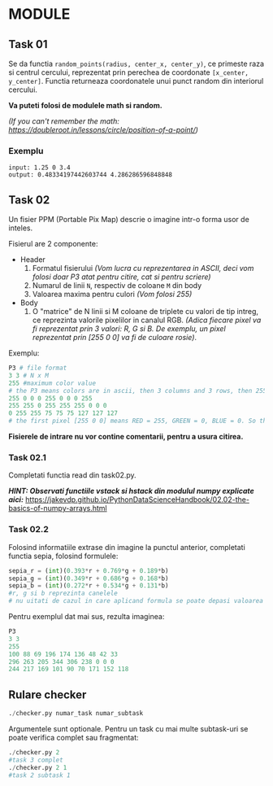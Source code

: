 # MODULE

## Task 01
Se da functia `random_points(radius, center_x, center_y)`, ce primeste raza si centrul cercului, reprezentat prin perechea de coordonate `[x_center, y_center]`. Functia returneaza coordonatele unui punct random din interiorul cercului. 

**Va puteti folosi de modulele math si random.**

*(If you can't remember the math: https://doubleroot.in/lessons/circle/position-of-a-point/)*

### Exemplu
```
input: 1.25 0 3.4
output: 0.48334197442603744 4.286286596848848
```

## Task 02
Un fisier PPM (Portable Pix Map) descrie o imagine intr-o forma usor de inteles. 

Fisierul are 2 componente:

- Header
    1. Formatul fisierului *(Vom lucra cu reprezentarea in ASCII, deci vom folosi doar P3 atat pentru citire, cat si pentru scriere)*
    2. Numarul de linii `N`, respectiv de coloane `M` din body
    3. Valoarea maxima pentru culori *(Vom folosi 255)*
- Body
    1. O "matrice" de N linii si M coloane de triplete cu valori de tip intreg, ce reprezinta valorile pixelilor in canalul RGB. *(Adica fiecare pixel va fi reprezentat prin 3 valori: R, G si B. De exemplu, un pixel reprezentat prin [255 0 0] va fi de culoare rosie)*. 

Exemplu:
```python
P3 # file format
3 3 # N x M
255 #maximum color value
# the P3 means colors are in ascii, then 3 columns and 3 rows, then 255 for max color, then RGB triplets 
255 0 0 0 255 0 0 0 255 
255 255 0 255 255 255 0 0 0 
0 255 255 75 75 75 127 127 127
# the first pixel [255 0 0] means RED = 255, GREEN = 0, BLUE = 0. So the pixel is red. 
```
**Fisierele de intrare nu vor contine comentarii, pentru a usura citirea.**
### Task 02.1
Completati functia read din task02.py.

***HINT: Observati functiile vstack si hstack din modulul numpy explicate aici:*** https://jakevdp.github.io/PythonDataScienceHandbook/02.02-the-basics-of-numpy-arrays.html

### Task 02.2
Folosind informatiile extrase din imagine la punctul anterior, completati functia sepia, folosind formulele:
```python
sepia_r = (int)(0.393*r + 0.769*g + 0.189*b)
sepia_g = (int)(0.349*r + 0.686*g + 0.168*b)
sepia_b = (int)(0.272*r + 0.534*g + 0.131*b)
#r, g si b reprezinta canelele
# nu uitati de cazul in care aplicand formula se poate depasi valoarea maxima a culorii
```
Pentru exemplul dat mai sus, rezulta imaginea:
```python
P3
3 3
255
100 88 69 196 174 136 48 42 33
296 263 205 344 306 238 0 0 0
244 217 169 101 90 70 171 152 118
```


## Rulare checker
```python
./checker.py numar_task numar_subtask
```
Argumentele sunt optionale. Pentru un task cu mai multe subtask-uri se poate verifica complet sau fragmentat:
```python
./checker.py 2
#task 3 complet
./checker.py 2 1
#task 2 subtask 1
``` 
